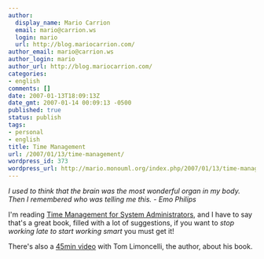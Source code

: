 ```yaml
---
author:
  display_name: Mario Carrion
  email: mario@carrion.ws
  login: mario
  url: http://blog.mariocarrion.com/
author_email: mario@carrion.ws
author_login: mario
author_url: http://blog.mariocarrion.com/
categories:
- english
comments: []
date: 2007-01-13T18:09:13Z
date_gmt: 2007-01-14 00:09:13 -0500
published: true
status: publish
tags:
- personal
- english
title: Time Management
url: /2007/01/13/time-management/
wordpress_id: 373
wordpress_url: http://mario.monouml.org/index.php/2007/01/13/time-management/
---
```


<p><em>I used to think that the brain was the most wonderful organ in my body. Then I remembered who was telling me this.  - Emo Philips</em></p>
<p>I'm reading <a href="http://www.amazon.com/gp/product/0596007833/002-9883943-4929631">Time Management for System Administrators</a>, and I have to say that's a great book, filled with a lot of suggestions, if you want to <em>stop working late to start working smart</em> you must get it!</p>
<p>There's also a <a href="http://video.google.com/videoplay?docid=7278397109952382318">45min video</a> with Tom Limoncelli, the author, about his book.</p>

